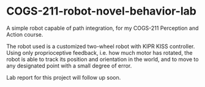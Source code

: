 # COGS-211-robot-novel-behavior-lab
A simple robot capable of path integration, for my COGS-211 Perception and Action course.

The robot used is a customized two-wheel robot with KIPR KISS controller. Using only proprioceptive feedback, i.e. how much motor has rotated, the robot is able to track its position and orientation in the world, and to move to any designated point with a small degree of error.

Lab report for this project will follow up soon.
